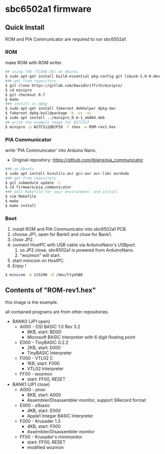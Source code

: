 # sbc6502a1 firmware

## Quick Install
ROM and PIA Communicator are required to run sbc6502a1.

### ROM

make ROM with ROM writer.

```bash
## using T48 (TL866-3G) on Ubuntu
$ sudo apt-get install build-essential pkg-config git libusb-1.0-0-dev
### get from repository
$ git clone https://gitlab.com/DavidGriffith/minipro/
$ cd minipro
$ git checkout 0.7
$ make
### install as dpkg
$ sudo apt-get install fakeroot debhelper dpkg-dev
$ fakeroot dpkg-buildpackage -b -us -uc
$ sudo apt install ../minipro_0.4-1_amd64.deb
## write the example image for W27C512
$ minipro -p W27C512@DIP28 -f ihex -w ROM-rev1.hex
```

### PIA Communicator
write 'PIA Communicator' into Arduino Nano.

* Original repository:  https://github.com/jblang/pia_communicator

```bash
### on Ubuntu
$ sudo apt install binutils-avr gcc-avr avr-libc avrdude
### get from repository
$ git submodule update -i
$ cd firmware/pia_communicator
### edit Makefile for your environment, and install
$ vim Makefile
$ make
$ make install
```

### Boot

1. install ROM and PIA Communicator into sbc6502a1 PCB.
2. choose JP1, open for Bank0 and close for Bank1.
3. close JP2.
4. connect HostPC with USB cable via ArduinoNano's USBport.
   1. so JP2 close, sbc6502a1 is powered from ArduinoNano.
   2. "wozmon" will start.
5. start minicom on HostPC.
6. Enjoy !

```bash
$ minicom -b 115200 -D /dev/ttyUSB0
```

## Contents of "ROM-rev1.hex"

this image is the example.

all contained programs are from other repositories.

* BANK0 (JP1 open)
  * A000 - OSI BASIC 1.0 Rev 3.2
    * 8KB, start: BD0D
    * Microsoft BASIC Interpreter with 6 digit floating point
  * E000 - TinyBASIC 0.2.2
    * 2KB, start: E000
    * TinyBASIC Interpreter
  * F000 - VTL02 C
    * 1KB, start: F000
    * VTL02 Interpreter
  * FF00 - wozmon
    * start: FF00, RESET
* BANK1 (JP1 close)
  * A000 - jmon
    * 8KB, start: A000
    * Assembler/Disassembler monitor, support SRecord format
  * E000 - a1basic
    * 4KB, start: E000
    * Apple1 Integer BASIC Interpreter
  * F000 - Krusader 1.3
    * 4KB, start: F000
    * Assembler/Disassembler monitor
  * FF00 - Krusader's minimonitor
    * start: FF00, RESET
    * modified wozmon
